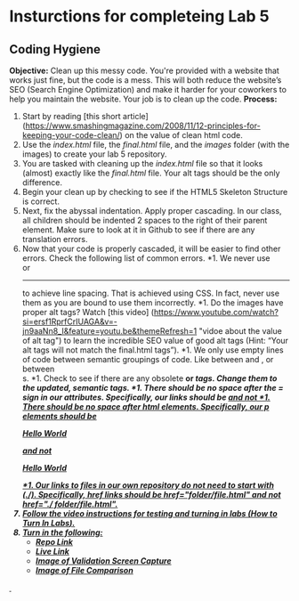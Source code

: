 # Insturctions for completeing Lab 5 
## Coding Hygiene

**Objective:**
Clean up this messy code. You're provided with a website that works just fine, but the code is a mess. This will both reduce the website’s SEO (Search Engine Optimization) and make it harder for your coworkers to help you maintain the website. Your job is to clean up the code. 
**Process:**
1. Start by reading [this short article] (https://www.smashingmagazine.com/2008/11/12-principles-for-keeping-your-code-clean/) on the value of clean html code. 
1. Use the *index.html* file, the *final.html* file, and the *images* folder (with the images) to create your lab 5 repository. 
1. You are tasked with cleaning up the *index.html* file so that it looks (almost) exactly like the *final.html* file. Your alt tags should be the only difference. 
1. Begin your clean up by checking to see if the HTML5 Skeleton Structure is correct. 
1. Next, fix the abyssal indentation. Apply proper cascading. In our class, all children should be indented 2 spaces to the right of their parent element. Make sure to look at it in Github to see if there are any translation errors.
1. Now that your code is properly cascaded, it will be easier to find other errors. Check the following list of common errors. 
     *1. We never use <br> or <hr> to achieve line spacing. That is achieved using CSS. In fact, never use them as you are bound to use them incorrectly. 
     *1. Do the images have proper alt tags? Watch [this video] (https://www.youtube.com/watch?si=ersf1RprfCrIUAGA&v=-jn9aaNn8_I&feature=youtu.be&themeRefresh=1 "vidoe about the value of alt tag") to learn the incredible SEO value of good alt tags (Hint: “Your alt tags will not match the final.html tags”).
     *1. We only use empty lines of code between semantic groupings of code. Like between <head> and <body>, or between <section>s.
     *1. Check to see if there are any obsolete <b> or <i> tags. Change them to the updated, semantic tags. 
     *1. There should be no space after the = sign in our attributes. Specifically, our links should be <a href="index.html"> and not <a href = "index.html">
     *1. There should be no space after html elements. Specifically, our p elements should be <p>Hello World</p> and not <p>    Hello World    </p>
     *1. Our links to files in our own repository do not need to start with (./). Specifically, href links should be href="folder/file.html" and not href="./ folder/file.html".
1. Follow the video instructions for testing and turning in labs (*How to Turn In Labs*). 
1. Turn in the following:
    * Repo Link
    * Live Link
    * Image of Validation Screen Capture
    * Image of File Comparison

  


